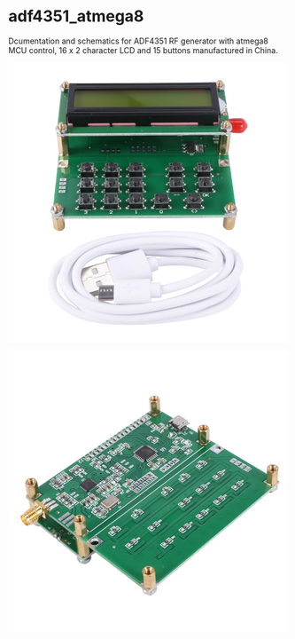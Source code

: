 # adf4351_atmega8
Dcumentation and schematics for ADF4351 RF  generator with atmega8 MCU control, 16 x 2 character LCD and 15 buttons manufactured in China.

![img_front](./img/adb4351_atmega8_front.png)

![img_rear](./img/adb4351_atmega8_rear.png)
